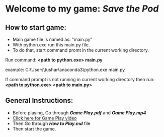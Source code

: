 # Welcome to my game: *Save the Pod*

## How to start game:
+ Main game file is named as: "main.py"
+ With python.exe run this main.py file. 
+ To do that, start command promt in the current working directory.
 <p>Run command: 
    <b>&lt;path to python.exe&gt; main.py</b>
</p>
example: C:\Users\tushar\anaconda3\python.exe main.py
<p>
If command prompt is not running in current working directory then run: 
    <b>&lt;path to python.exe&gt; &lt;path to main.py&gt;</b>
</p>

## General Instructions:
+ Before playing, Go through <i><b>Game Play.pdf</b></i> 
and <i><b>Game Play.mp4</b></i>
+ [Click here for Game Play video](https://drive.google.com/file/d/1Lu9j93m4z_3o21UGwGf2uP7susCLAhyu/view?usp=sharing)
+ Then Go through <i><b>How to Play.md</b></i> file
+ Then start the game.

